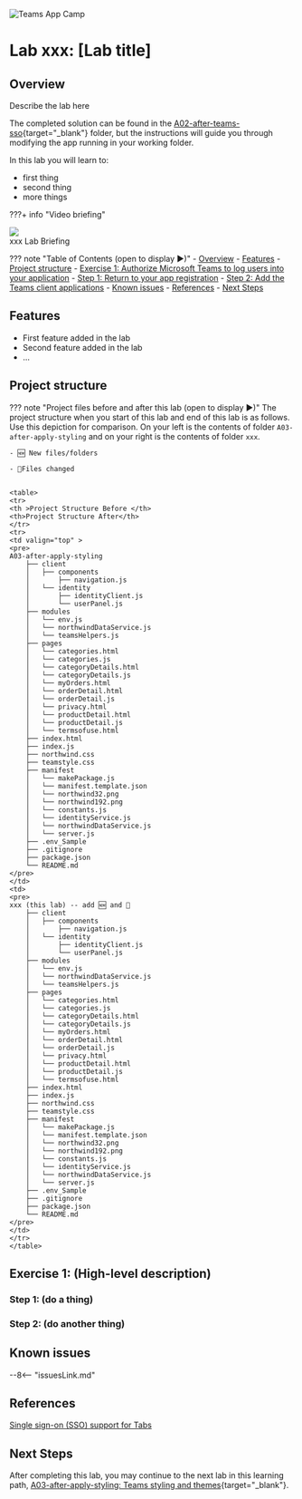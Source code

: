![Teams App Camp](../../assets/code-lab-banner.png)

# Lab xxx: [Lab title]

## Overview

Describe the lab here

The completed solution can be found in the [A02-after-teams-sso](../../src/create-core-app/aad/A02-after-teams-sso/){target="_blank"} folder, but the instructions will guide you through modifying the app running in your working folder. 

In this lab you will learn to:

- first thing
- second thing
- more things

???+ info "Video briefing"
    <div class="video">
      <img src="/app-camp/assets/video-coming-soon.png"></img>
      <div>xxx Lab Briefing</div>
    </div>

??? note "Table of Contents (open to display ►)"
    - [Overview](#overview)
    - [Features](#features)
    - [Project structure](#project-structure)
    - [Exercise 1: Authorize Microsoft Teams to log users into your application](#exercise-1-authorize-microsoft-teams-to-log-users-into-your-application)
        - [Step 1: Return to your app registration](#step-1-return-to-your-app-registration)
        - [Step 2: Add the Teams client applications](#step-2-add-the-teams-client-applications)
    - [Known issues](#known-issues)
    - [References](#references)
    - [Next Steps](#next-steps)

## Features

- First feature added in the lab
- Second feature added in the lab
- ...

## Project structure

??? note "Project files before and after this lab (open to display ►)"
    The project structure when you start of this lab and end of this lab is as follows.
    Use this depiction for comparison.
    On your left is the contents of folder  `A03-after-apply-styling` and on your right is the contents of folder `xxx`.

    - 🆕 New files/folders

    - 🔺Files changed


    <table>
    <tr>
    <th >Project Structure Before </th>
    <th>Project Structure After</th>
    </tr>
    <tr>
    <td valign="top" >
    <pre>
    A03-after-apply-styling
        ├── client
        │   ├── components
        │       ├── navigation.js
        │   └── identity
        │       ├── identityClient.js
        │       └── userPanel.js
        ├── modules
        │   └── env.js
        │   └── northwindDataService.js
        │   └── teamsHelpers.js
        ├── pages
        │   └── categories.html
        │   └── categories.js
        │   └── categoryDetails.html
        │   └── categoryDetails.js
        │   └── myOrders.html
        │   └── orderDetail.html
        │   └── orderDetail.js
        │   └── privacy.html
        │   └── productDetail.html
        │   └── productDetail.js
        │   └── termsofuse.html
        ├── index.html
        ├── index.js
        ├── northwind.css
        ├── teamstyle.css
        ├── manifest
        │   └── makePackage.js
        │   └── manifest.template.json
        │   └── northwind32.png
        │   └── northwind192.png
        │   └── constants.js
        │   └── identityService.js
        │   └── northwindDataService.js
        │   └── server.js
        ├── .env_Sample
        ├── .gitignore
        ├── package.json
        └── README.md
    </pre>
    </td>
    <td>
    <pre>
    xxx (this lab) -- add 🆕 and 🔺
        ├── client
        │   ├── components
        │       ├── navigation.js
        │   └── identity
        │       ├── identityClient.js
        │       └── userPanel.js
        ├── modules
        │   └── env.js
        │   └── northwindDataService.js
        │   └── teamsHelpers.js
        ├── pages
        │   └── categories.html
        │   └── categories.js
        │   └── categoryDetails.html
        │   └── categoryDetails.js
        │   └── myOrders.html
        │   └── orderDetail.html
        │   └── orderDetail.js
        │   └── privacy.html
        │   └── productDetail.html
        │   └── productDetail.js
        │   └── termsofuse.html
        ├── index.html
        ├── index.js
        ├── northwind.css
        ├── teamstyle.css
        ├── manifest
        │   └── makePackage.js
        │   └── manifest.template.json
        │   └── northwind32.png
        │   └── northwind192.png
        │   └── constants.js
        │   └── identityService.js
        │   └── northwindDataService.js
        │   └── server.js
        ├── .env_Sample
        ├── .gitignore
        ├── package.json
        └── README.md
    </pre>
    </td>
    </tr>
    </table>

## Exercise 1: (High-level description)

### Step 1: (do a thing)

### Step 2: (do another thing)


## Known issues

--8<-- "issuesLink.md"

## References

[Single sign-on (SSO) support for Tabs](https://docs.microsoft.com/microsoftteams/platform/tabs/how-to/authentication/auth-aad-sso?WT.mc_id=m365-58890-cxa)


## Next Steps

After completing this lab, you may continue to the next lab in this learning path, [A03-after-apply-styling: Teams styling and themes](./A03-after-apply-styling.md){target="_blank"}.
